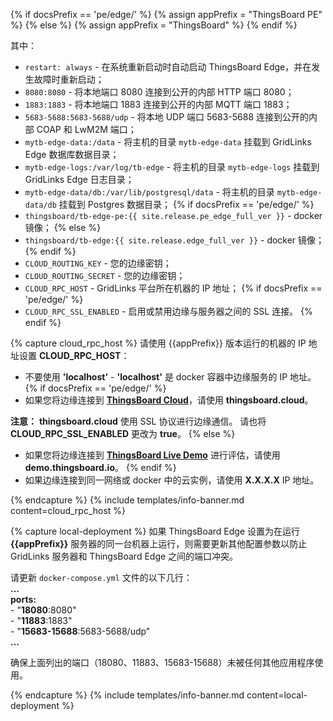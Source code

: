 {% if docsPrefix == 'pe/edge/' %}
{% assign appPrefix = "ThingsBoard PE" %}
{% else %}
{% assign appPrefix = "ThingsBoard" %}
{% endif %}

其中：    
- `restart: always` - 在系统重新启动时自动启动 ThingsBoard Edge，并在发生故障时重新启动；
- `8080:8080` - 将本地端口 8080 连接到公开的内部 HTTP 端口 8080；
- `1883:1883` - 将本地端口 1883 连接到公开的内部 MQTT 端口 1883；
- `5683-5688:5683-5688/udp` - 将本地 UDP 端口 5683-5688 连接到公开的内部 COAP 和 LwM2M 端口；
- `mytb-edge-data:/data` - 将主机的目录 `mytb-edge-data` 挂载到 GridLinks Edge 数据库数据目录；
- `mytb-edge-logs:/var/log/tb-edge` - 将主机的目录 `mytb-edge-logs` 挂载到 GridLinks Edge 日志目录；
- `mytb-edge-data/db:/var/lib/postgresql/data` - 将主机的目录 `mytb-edge-data/db` 挂载到 Postgres 数据目录；
{% if docsPrefix == 'pe/edge/' %}
- `thingsboard/tb-edge-pe:{{ site.release.pe_edge_full_ver }}` - docker 镜像；
{% else %}
- `thingsboard/tb-edge:{{ site.release.edge_full_ver }}` - docker 镜像；
{% endif %}
- `CLOUD_ROUTING_KEY` - 您的边缘密钥；
- `CLOUD_ROUTING_SECRET` - 您的边缘密钥；
- `CLOUD_RPC_HOST` - GridLinks 平台所在机器的 IP 地址；
{% if docsPrefix == 'pe/edge/' %}
- `CLOUD_RPC_SSL_ENABLED` - 启用或禁用边缘与服务器之间的 SSL 连接。
{% endif %}

{% capture cloud_rpc_host %}
请使用 {{appPrefix}} 版本运行的机器的 IP 地址设置 **CLOUD_RPC_HOST**：
* 不要使用 **'localhost'** - **'localhost'** 是 docker 容器中边缘服务的 IP 地址。
{% if docsPrefix == 'pe/edge/' %}
* 如果您将边缘连接到 [**ThingsBoard Cloud**](https://thingsboard.cloud/signup)，请使用 **thingsboard.cloud**。

**注意：** **thingsboard.cloud** 使用 SSL 协议进行边缘通信。
请也将 **CLOUD_RPC_SSL_ENABLED** 更改为 **true**。
{% else %}
* 如果您将边缘连接到 [**ThingsBoard Live Demo**](https://demo.thingsboard.io/signup) 进行评估，请使用 **demo.thingsboard.io**。
{% endif %}
* 如果边缘连接到同一网络或 docker 中的云实例，请使用 **X.X.X.X** IP 地址。

{% endcapture %}
{% include templates/info-banner.md content=cloud_rpc_host %}

{% capture local-deployment %}
如果 ThingsBoard Edge 设置为在运行 **{{appPrefix}}** 服务器的同一台机器上运行，则需要更新其他配置参数以防止 GridLinks 服务器和 ThingsBoard Edge 之间的端口冲突。

请更新 `docker-compose.yml` 文件的以下几行：
<br>**...**
<br>**ports:**
<br> - "**18080**:8080"
<br> - "**11883**:1883"
<br> - "**15683-15688**:5683-5688/udp"
<br>**...**

确保上面列出的端口（18080、11883、15683-15688）未被任何其他应用程序使用。

{% endcapture %}
{% include templates/info-banner.md content=local-deployment %}